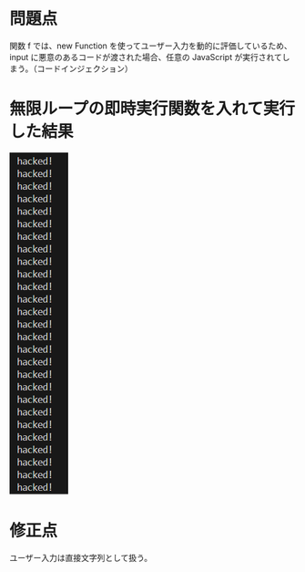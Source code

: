 # 問題点

関数 f では、new Function を使ってユーザー入力を動的に評価しているため、input に悪意のあるコードが渡された場合、任意の JavaScript が実行されてしまう。（コードインジェクション）

# 無限ループの即時実行関数を入れて実行した結果

![alt text](image.png)

# 修正点

ユーザー入力は直接文字列として扱う。
